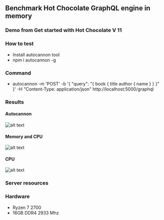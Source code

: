 ## Benchmark Hot Chocolate GraphQL engine in memory

### Demo from Get started with Hot Chocolate V 11

### How to test
- Install autocannon tool
- npm i autocannon -g

### Command
- autocannon -m 'POST' -b '{ "query": "{ book { title author { name } } }" }' -H "Content-Type: application/json" http://localhost:5000/graphql

### Results

#### Autocannon
![alt text](https://github.com/LeandroRezendeCoutinho/DemoGraph/GraphQlBench.png)

#### Memory and CPU
![alt text](https://github.com/LeandroRezendeCoutinho/DemoGraph/CPUMEMBench.png)

#### CPU
![alt text](https://github.com/LeandroRezendeCoutinho/DemoGraph/CPUBench.png)

### Server resources

### Hardware
- Ryzen 7 2700
- 16GB DDR4 2933 Mhz